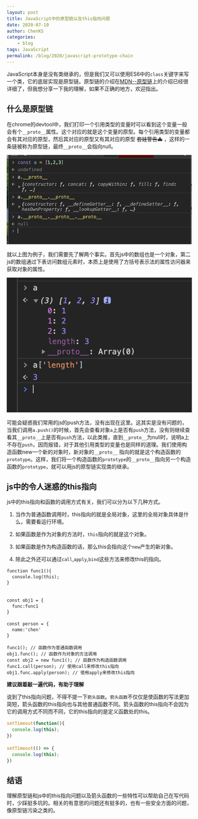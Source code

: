 ```yaml
---
layout: post
title: JavaScript中的原型链以及this指向问题
date: 2020-07-10
author: ChenKS
categories:
    - blog
tags: JavaScript
permalink: /blog/2020/javascript-prototype-chain
---
```


JavaScript本身是没有类继承的，但是我们又可以使用ES6中的`class`关键字来写一个类，它的底层实现是原型链。原型链的介绍在[MDN--原型链](https://developer.mozilla.org/zh-CN/docs/Web/JavaScript/Inheritance_and_the_prototype_chain)上的介绍已经很详细了，但我想分享一下我的理解，如果不正确的地方，欢迎指出。

<!--more-->



## 什么是原型链

在chrome的devtool中，我们打印一个引用类型的变量时可以看到这个变量一般会有个`__proto__`属性。这个对应的就是这个变量的原型。每个引用类型的变量都会有其对应的原型，然后其对应的原型又有其对应的原型 ~~套娃警告⚠️~~ ，这样的一条链被称为原型链，最终`__proto__`会指向null。

![__proto__](/assets/img/blog/javascript-prototype-chain/1.png)

就以上图为例子，我们需要先了解两个事实。首先js中的数组也是一个对象，第二 js的数组通过下表访问数组元素时，本质上是使用了方括号表示法的属性访问器来获取对象的属性。

![__proto__](/assets/img/blog/javascript-prototype-chain/2.png)

可能会疑惑我们常用的js的push方法，没有出现在这里。这其实是没有问题的，当我们调用`a.push()`的时候，首先会查看对象`a`上是否有`push`方法，没有则继续查看其`__proto__`上是否有`push`方法，以此类推，直到`__proto__`为null时，说明a上不存在`push`，因而报错，对于其他引用类型的变量也是同样的道理。我们使用构造函数new一个新的对象时，新对象的`__proto__` 指向的就是这个构造函数的`prototype`。这样，我们将一个构造函数的`prototype`的`__proto__`指向另一个构造函数的`prototype`，就可以用js的原型链实现类的继承。

## js中的令人迷惑的this指向

js中的this指向和函数的调用方式有关，我们可以分为以下几种方式。

1. 当作为普通函数调用时，this指向的就是全局对象，这里的全局对象具体是什么，需要看运行环境。

2. 如果函数是作为对象的方法时，`this`指向的就是这个对象。

3. 如果函数是作为构造函数的话，那么this会指向这个`new`产生的新对象。

4. 除此之外还可以通过`call`,`apply`,`bind`这些方法来修改this的指向。


```javasc
function func1(){
  console.log(this);
}


const obj1 = {
  func:func1
}

const person = {
  name:'chen'
}

func1(); // 函数作为普通函数调用
obj1.func(); // 函数作为对象的方法调用
const obj2 = new func1(); // 函数作为构造函数调用
func1.call(person); // 使用call来修改this指向
obj1.func.apply(person); // 使用apply来修改this指向
```
**建议跟着敲一遍代码，有助于理解**

说到了this指向问题，不得不提一下`箭头函数`。`箭头函数`不仅仅是使函数的写法更加简短，箭头函数的this指向也与其他普通函数不同。箭头函数的this指向不会因为它的调用方式不同而不同，它的this指向的是定义函数处的this。

```javascript
setTimeout(function(){
  console.log(this);
})

setTimeout(() => {
  console.log(this);
})
```



## 结语

理解原型链和js中的this指向问题以及箭头函数的一些特性可以帮助自己在写代码时，少踩挺多坑的。相关的有意思的问题还有挺多的，也有一些安全方面的问题，像原型链污染之类的。
